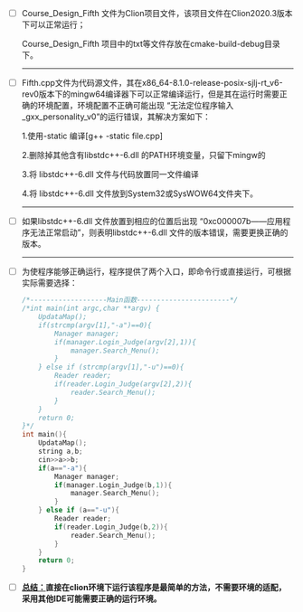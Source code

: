 - [ ] Course_Design_Fifth 文件为Clion项目文件，该项目文件在Clion2020.3版本下可以正常运行；

  Course_Design_Fifth 项目中的txt等文件存放在cmake-build-debug目录下。

  ------

  

- [ ] Fifth.cpp文件为代码源文件，其在x86_64-8.1.0-release-posix-sjlj-rt_v6-rev0版本下的mingw64编译器下可以正常编译运行，但是其在运行时需要正确的环境配置，环境配置不正确可能出现 “无法定位程序输入_gxx_personality_v0”的运行错误，其解决方案如下：

    1.使用-static 编译[g++ -static file.cpp]

    2.删除掉其他含有libstdc++-6.dll 的PATH环境变量，只留下mingw的

    3.将 libstdc++-6.dll 文件与代码放置同一文件编译

    4.将 libstdc++-6.dll 文件放到System32或SysWOW64文件夹下。

  ------

  

- [ ] 如果libstdc++-6.dll 文件放置到相应的位置后出现 “0xc000007b——应用程序无法正常启动”，则表明libstdc++-6.dll 文件的版本错误，需要更换正确的版本。

  ------

- [ ] 为使程序能够正确运行，程序提供了两个入口，即命令行或直接运行，可根据实际需要选择：

  ```c++
  /*-------------------Main函数-----------------------*/
  /*int main(int argc,char **argv) {
      UpdataMap();
      if(strcmp(argv[1],"-a")==0){
          Manager manager;
          if(manager.Login_Judge(argv[2],1)){
              manager.Search_Menu();
          }
      } else if (strcmp(argv[1],"-u")==0){
          Reader reader;
          if(reader.Login_Judge(argv[2],2)){
              reader.Search_Menu();
          }
      }
      return 0;
  }*/
  int main(){
      UpdataMap();
      string a,b;
      cin>>a>>b;
      if(a=="-a"){
          Manager manager;
          if(manager.Login_Judge(b,1)){
              manager.Search_Menu();
          }
      } else if (a=="-u"){
          Reader reader;
          if(reader.Login_Judge(b,2)){
              reader.Search_Menu();
          }
      }
      return 0;
  }
  ```

  

- [ ] <u>**总结：**</u>**直接在clion环境下运行该程序是最简单的方法，不需要环境的适配，采用其他IDE可能需要正确的运行环境。**
